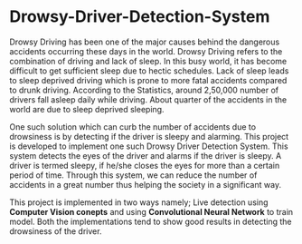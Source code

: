 # Drowsy-Driver-Detection-System

Drowsy Driving has been one of the major causes behind the dangerous accidents occurring these days in the world. Drowsy Driving refers to the combination of driving and lack of sleep. In this busy world, it has become difficult to get sufficient sleep due to hectic schedules. Lack of sleep leads to sleep deprived driving which is prone to more fatal accidents compared to drunk driving. According to the Statistics, around 2,50,000 number of drivers fall asleep daily while driving. About quarter of the accidents in the world are due to sleep deprived sleeping. 
 
One such solution which can curb the number of accidents due to drowsiness is by detecting if the driver is sleepy and alarming. This project is developed to implement one such Drowsy Driver Detection System. This system detects the eyes of the driver and alarms if the driver is  sleepy. A driver is termed sleepy, if he/she closes the eyes for more than a certain period of time. Through this system, we can reduce the number of accidents in a great number thus helping the society in a significant way. 
 
This project is implemented in two ways namely; Live detection using **Computer Vision conepts** and using **Convolutional Neural Network** to train model. Both the implementations tend to show good results in detecting the drowsiness of the driver.
